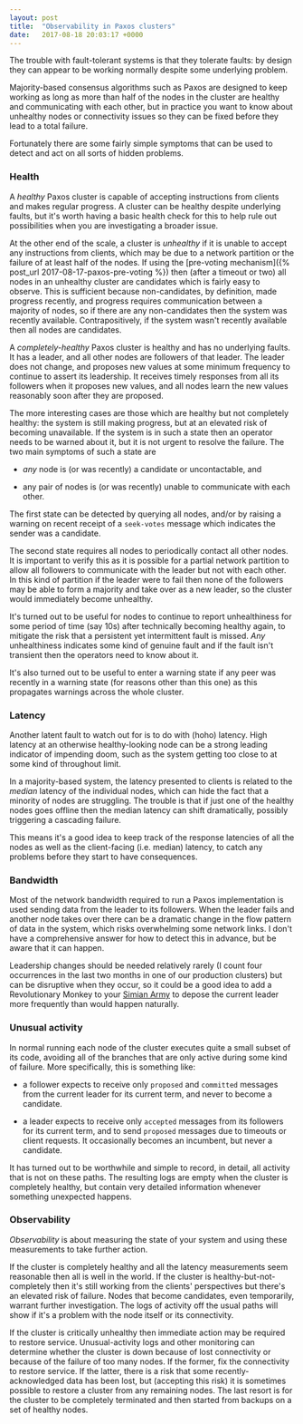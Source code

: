 ```yaml
---
layout: post
title:  "Observability in Paxos clusters"
date:   2017-08-18 20:03:17 +0000
---
```


The trouble with fault-tolerant systems is that they tolerate faults: by design
they can appear to be working normally despite some underlying problem.

Majority-based consensus algorithms such as Paxos are designed to keep working
as long as more than half of the nodes in the cluster are healthy and
communicating with each other, but in practice you want to know about unhealthy
nodes or connectivity issues so they can be fixed before they lead to a total
failure.

Fortunately there are some fairly simple symptoms that can be used to detect
and act on all sorts of hidden problems.

### Health

A _healthy_ Paxos cluster is capable of accepting instructions from clients and
makes regular progress. A cluster can be healthy despite underlying faults, but
it's worth having a basic health check for this to help rule out possibilities
when you are investigating a broader issue.

At the other end of the scale, a cluster is _unhealthy_ if it is unable to
accept any instructions from clients, which may be due to a network partition
or the failure of at least half of the nodes.  If using the [pre-voting
mechanism]({% post_url 2017-08-17-paxos-pre-voting %}) then (after a timeout or
two) all nodes in an unhealthy cluster are candidates which is fairly easy to
observe. This is sufficient because non-candidates, by definition, made
progress recently, and progress requires communication between a majority of
nodes, so if there are any non-candidates then the system was recently
available. Contrapositively, if the system wasn't recently available then all
nodes are candidates.

A _completely-healthy_ Paxos cluster is healthy and has no underlying faults.
It has a leader, and all other nodes are followers of that leader. The leader
does not change, and proposes new values at some minimum frequency to continue
to assert its leadership. It receives timely responses from all its followers
when it proposes new values, and all nodes learn the new values reasonably soon
after they are proposed.

The more interesting cases are those which are healthy but not completely
healthy: the system is still making progress, but at an elevated risk of
becoming unavailable. If the system is in such a state then an operator needs
to be warned about it, but it is not urgent to resolve the failure. The two
main symptoms of such a state are

* _any_ node is (or was recently) a candidate or uncontactable, and

* any pair of nodes is (or was recently) unable to communicate with each other.

The first state can be detected by querying all nodes, and/or by raising a
warning on recent receipt of a `seek-votes` message which indicates the sender
was a candidate.

The second state requires all nodes to periodically contact all other nodes.
It is important to verify this as it is possible for a partial network
partition to allow all followers to communicate with the leader but not with
each other. In this kind of partition if the leader were to fail then none of
the followers may be able to form a majority and take over as a new leader,
so the cluster would immediately become unhealthy.

It's turned out to be useful for nodes to continue to report unhealthiness for
some period of time (say 10s) after technically becoming healthy again, to
mitigate the risk that a persistent yet intermittent fault is missed. _Any_
unhealthiness indicates some kind of genuine fault and if the fault isn't
transient then the operators need to know about it.

It's also turned out to be useful to enter a warning state if any peer was
recently in a warning state (for reasons other than this one) as this
propagates warnings across the whole cluster.

### Latency

Another latent fault to watch out for is to do with (hoho) latency. High
latency at an otherwise healthy-looking node can be a strong leading indicator
of impending doom, such as the system getting too close to at some kind of
throughout limit.

In a majority-based system, the latency presented to clients is related to the
_median_ latency of the individual nodes, which can hide the fact that a
minority of nodes are struggling. The trouble is that if just one of the
healthy nodes goes offline then the median latency can shift dramatically,
possibly triggering a cascading failure.

This means it's a good idea to keep track of the response latencies of all the
nodes as well as the client-facing (i.e. median) latency, to catch any problems
before they start to have consequences.

### Bandwidth

Most of the network bandwidth required to run a Paxos implementation is used
sending data from the leader to its followers. When the leader fails and
another node takes over there can be a dramatic change in the flow pattern of
data in the system, which risks overwhelming some network links. I don't have a
comprehensive answer for how to detect this in advance, but be aware that it
can happen.

Leadership changes should be needed relatively rarely (I count four occurrences
in the last two months in one of our production clusters) but can be disruptive
when they occur, so it could be a good idea to add a Revolutionary Monkey to
your [Simian
Army](https://medium.com/netflix-techblog/the-netflix-simian-army-16e57fbab116)
to depose the current leader more frequently than would happen naturally.

### Unusual activity

In normal running each node of the cluster executes quite a small subset of its
code, avoiding all of the branches that are only active during some kind of
failure. More specifically, this is something like:

* a follower expects to receive only `proposed` and `committed` messages from
  the current leader for its current term, and never to become a candidate.

* a leader expects to receive only `accepted` messages from its followers for
  its current term, and to send `proposed` messages due to timeouts or client
requests.  It occasionally becomes an incumbent, but never a candidate.

It has turned out to be worthwhile and simple to record, in detail, all
activity that is not on these paths. The resulting logs are empty when the
cluster is completely healthy, but contain very detailed information whenever
something unexpected happens.

### Observability

_Observability_ is about measuring the state of your system and using these
measurements to take further action.

If the cluster is completely healthy and all the latency measurements seem
reasonable then all is well in the world. If the cluster is
healthy-but-not-completely then it's still working from the clients'
perspectives but there's an elevated risk of failure. Nodes that become
candidates, even temporarily, warrant further investigation. The logs of
activity off the usual paths will show if it's a problem with the node itself
or its connectivity.

If the cluster is critically unhealthy then immediate action may be required to
restore service. Unusual-activity logs and other monitoring can determine
whether the cluster is down because of lost connectivity or because of the
failure of too many nodes. If the former, fix the connectivity to restore
service. If the latter, there is a risk that some recently-acknowledged data
has been lost, but (accepting this risk) it is sometimes possible to restore a
cluster from any remaining nodes. The last resort is for the cluster to be
completely terminated and then started from backups on a set of healthy nodes.
